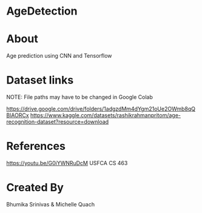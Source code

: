 # AgeDetection

# About
Age prediction using CNN and Tensorflow

# Dataset links
NOTE: File paths may have to be changed in Google Colab

https://drive.google.com/drive/folders/1adgzdMm4dYgm21oUe2OWmb8qQBlAORCx
https://www.kaggle.com/datasets/rashikrahmanpritom/age-recognition-dataset?resource=download

# References
https://youtu.be/G0iYWNRuDcM
USFCA CS 463

# Created By
Bhumika Srinivas & Michelle Quach
